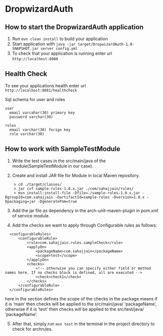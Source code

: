 # DropwizardAuth

How to start the DropwizardAuth application
---

1. Run `mvn clean install` to build your application
1. Start application with `java -jar target/DropwizardAuth-1.0-SNAPSHOT.jar server config.yml`
1. To check that your application is running enter url `http://localhost:8080`

Health Check
---

To see your applications health enter url `http://localhost:8081/healthcheck`

Sql schema for user and roles   

    user
      email varcahar(30) primary key
      password varchar(30)
      
    roles 
      email varchar(30) forign key 
      role varchar(30)  
        

How to work with SampleTestModule
---

1. Write the test cases in the src/main/java of the module(SampleTestModule in our case).

2. Create and install JAR file for Module in local Maven repository.
```
    > cd ./target/classes/
    > jar cvf sample-rules-1.0.x.jar ./com/sahajjain/rules/ 
    > mvn install:install-file -Dfile=./sample-rules-1.0.x.jar -DgroupId=com.sahajjain -DartifactId=sample-rules -Dversion=1.0.x -Dpackaging=jar -DgeneratePom=true
```

3. Add the jar file as dependency in the arch-unit-maven-plugin in pom.xml of service module.

4. Add the checks we want to apply through Configurable rules as follows:
```
  <configurableRules>
      <configurableRule>
          <rule>com.sahajjain.rules.sampleCheck</rule>
          <applyOn>
              <packageName>com.sahajjain</packageName>
              <scope>test</scope>
          </applyOn>
          <checks>
              <!-- otherwise you can specify either field or method names here. If no checks block is defined, all are executed -->
              <check>check1</check>
          </checks>
      </configurableRule>
  </configurableRules>
```
here <scope> in the <applyOn> section defines the scope of the checks in the package means if it is ‘main’ then checks will be applied to the src/main/java/ ‘packageName’, otherwise if it is ‘test’ then checks will be applied to the src/test/java/ ‘packageName’.

5. After that, simply run `mvn test` in the terminal in the project directory to check for archrules.

